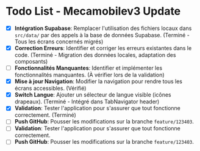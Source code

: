 # Todo List - Mecamobilev3 Update

- [X] **Intégration Supabase**: Remplacer l'utilisation des fichiers locaux dans `src/data/` par des appels à la base de données Supabase. (Terminé - Tous les écrans concernés migrés)
- [X] **Correction Erreurs**: Identifier et corriger les erreurs existantes dans le code. (Terminé - Migration des données locales, adaptation des composants)
- [ ] **Fonctionnalités Manquantes**: Identifier et implémenter les fonctionnalités manquantes. (À vérifier lors de la validation)
- [X] **Mise à jour Navigation**: Modifier la navigation pour rendre tous les écrans accessibles. (Vérifié)
- [X] **Switch Langue**: Ajouter un sélecteur de langue visible (icônes drapeaux). (Terminé - Intégré dans TabNavigator header)
- [X] **Validation**: Tester l'application pour s'assurer que tout fonctionne correctement. (Terminé)
- [ ] **Push GitHub**: Pousser les modifications sur la branche `feature/123403`.
- [ ] **Validation**: Tester l'application pour s'assurer que tout fonctionne correctement.
- [ ] **Push GitHub**: Pousser les modifications sur la branche `feature/123403`.
